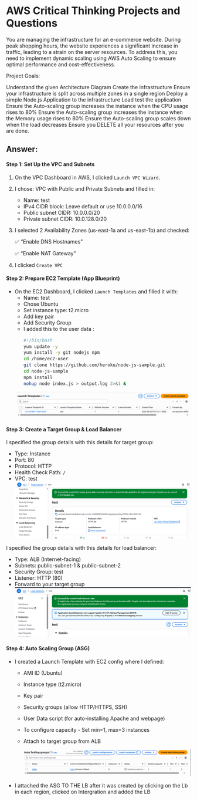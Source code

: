 # AWS Critical Thinking Projects and Questions
You are managing the infrastructure for an e-commerce website. During peak shopping hours, the website experiences a significant increase in traffic, leading to a strain on the server resources. To address this, you need to implement dynamic scaling using AWS Auto Scaling to ensure optimal performance and cost-effectiveness.



Project Goals:

Understand the given Architecture Diagram
Create the infrastructure
Ensure your infrastructure is split across multiple zones in a single region
Deploy a simple Node.js Application to the infrastructure
Load test the application
Ensure the Auto-scaling group increases the instance when the CPU usage rises to 80%
Ensure the Auto-scaling group increases the instance when the Memory usage rises to 80%
Ensure the Auto-scaling group scales down when the load decreases
Ensure you DELETE all your resources after you are done.

## **Answer:**
#### Step 1: Set Up the VPC and Subnets
1. On the VPC Dashboard in AWS, I clicked `Launch VPC Wizard`.

2. I chose: VPC with Public and Private Subnets and filled in:
    * Name: test
    * IPv4 CIDR block: Leave default or use 10.0.0.0/16
    * Public subnet CIDR: 10.0.0.0/20
    * Private subnet CIDR: 10.0.128.0/20
3. I selected 2 Availability Zones (us-east-1a and us-east-1b) and checked:

    ✅ “Enable DNS Hostnames”

    ✅ “Enable NAT Gateway”

4. I clicked `Create VPC`

#### Step 2: Prepare EC2 Template (App Blueprint)
* On the EC2 Dashboard, I clicked `Launch Templates` and filled it with: 
    * Name: test
    * Chose Ubuntu
    * Set instance type: t2.micro
    * Add key pair
    * Add Security Group 
    * I added this to the user data :
        ```bash
        #!/bin/bash
        yum update -y
        yum install -y git nodejs npm
        cd /home/ec2-user
        git clone https://github.com/heroku/node-js-sample.git
        cd node-js-sample
        npm install
        nohup node index.js > output.log 2>&1 &
        ```
    ![alt text](Img/launch-temp.png)

#### Step 3: Create a Target Group & Load Balancer
I specified the group details with this details for target group:
* Type: Instance
* Port: 80
* Protocol: HTTP
*  Health Check Path: `/`
*  VPC: test
![alt text](Img/test-vpc.png)

I specified the group details with this details for load balancer:
* Type: ALB (Internet-facing)
* Subnets: public-subnet-1 & public-subnet-2
* Security Group: test
* Listener: HTTP (80)
* Forward to your target group
![alt text](Img/LB.png)

#### Step 4: Auto Scaling Group (ASG)
 * I created a Launch Template with EC2 config where I defined:
    * AMI ID (Ubuntu)
    * Instance type (t2.micro)
    * Key pair
    * Security groups (allow HTTP/HTTPS, SSH)
    * User Data script (for auto-installing Apache and webpage)

    * To configure capacity - Set min=1, max=3 instances
    *  Attach to target group from ALB

        ![alt text](Img/India-ASG.png)

* I attached the ASG TO THE LB after it was created by clicking on the Lb in each region, clicked on Intergration and added the LB

